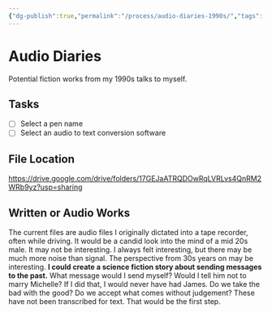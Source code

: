 ```yaml
---
{"dg-publish":true,"permalink":"/process/audio-diaries-1990s/","tags":["Effort/Personal"]}
---
```


# Audio Diaries
Potential fiction works from my 1990s talks to myself.
## Tasks
- [ ] Select a pen name
- [ ] Select an audio to text conversion software

## File Location
https://drive.google.com/drive/folders/17GEJaATRQDOwRqLVRLvs4QnRM2WRb9yz?usp=sharing

## Written or Audio Works
The current files are audio files I originally dictated into a tape recorder, often while driving.
It would be a candid look into the mind of a mid 20s male. 
	It may not be interesting.
	I always felt interesting, but there may be much more noise than signal.
	The perspective from 30s years on may be interesting.
	**I could create a science fiction story about sending messages to the past.**
		What message would I send myself?
		Would I tell him not to marry Michelle?
			If I did that, I would never have had James.
			Do we take the bad with the good?
			Do we accept what comes without judgement?
These have not been transcribed for text. 
	That would be the first step.
